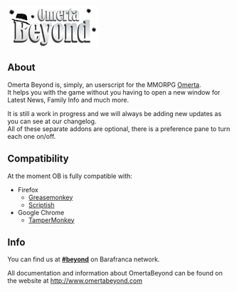 ![OB](images/logo.png "Omerta Beyond")

## About

Omerta Beyond is, simply, an userscript for the MMORPG [Omerta](http://www.barafranca.com).  
It helps you with the game without you having to open a new window for Latest News, Family Info and much more.  

It is still a work in progress and we will always be adding new updates as you can see at our changelog.  
All of these separate addons are optional, there is a preference pane to turn each one on/off.  

## Compatibility

At the moment OB is fully compatible with:


* Firefox  
  * [Greasemonkey](https://addons.mozilla.org/en-US/firefox/addon/greasemonkey/)  
  * [Scriptish](https://addons.mozilla.org/en-US/firefox/addon/scriptish/)  
* Google Chrome  
  * [TamperMonkey](https://chrome.google.com/webstore/detail/dhdgffkkebhmkfjojejmpbldmpobfkfo)  


## Info

You can find us at [**#beyond**](irc://irc.barafranca.com/beyond "irc://irc.barafranca.com/beyond") on Barafranca network.

All documentation and information about OmertaBeyond can be found on the website at http://www.omertabeyond.com
